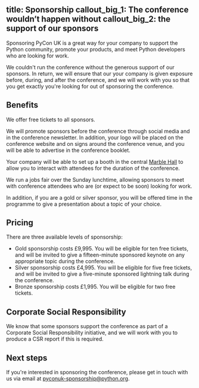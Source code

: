 title: Sponsorship
callout_big_1: The conference wouldn’t happen without
callout_big_2: the support of our sponsors
---

Sponsoring PyCon UK is a great way for your company to support the Python
community, promote your products, and meet Python developers who are looking
for work.

We couldn't run the conference without the generous support of our sponsors.
In return, we will ensure that our your company is given exposure before,
during, and after the conference, and we will work with you so that you get
exactly you're looking for out of sponsoring the conference.


## Benefits

We offer free tickets to all sponsors.

We will promote sponsors before the conference through social media and in the
conference newsletter.  In addition, your logo will be placed on the conference
website and on signs around the conference venue, and you will be able to
advertise in the conference booklet.

Your company will be able to set up a booth in the central [Marble
Hall](http://www.cardiffcityhall.com/rooms/marble-hall) to allow you to
interact with attendees for the duration of the conference.

We run a jobs fair over the Sunday lunchtime, allowing sponsors to meet with
conference attendees who are (or expect to be soon) looking for work.

In addition, if you are a gold or silver sponsor, you will be offered time in
the programme to give a presentation about a topic of your choice.


## Pricing

There are three available levels of sponsorship:

* Gold sponsorship costs £9,995.  You will be eligible for ten free tickets,
  and will be invited to give a fifteen-minute sponsored keynote on any
  appropriate topic during the conference.
* Silver sponsorship costs £4,995.  You will be eligible for five free tickets,
  and will be invited to give a five-minute sponsored lightning talk during the
  conference.
* Bronze sponsorship costs £1,995.  You will be eligible for two free tickets.


## Corporate Social Responsibility

We know that some sponsors support the conference as part of a Corporate Social
Responsibility initiative, and we will work with you to produce a CSR report if
this is required.


## Next steps

If you're interested in sponsoring the conference, please get in touch with us
via email at pyconuk-sponsorship@python.org.
